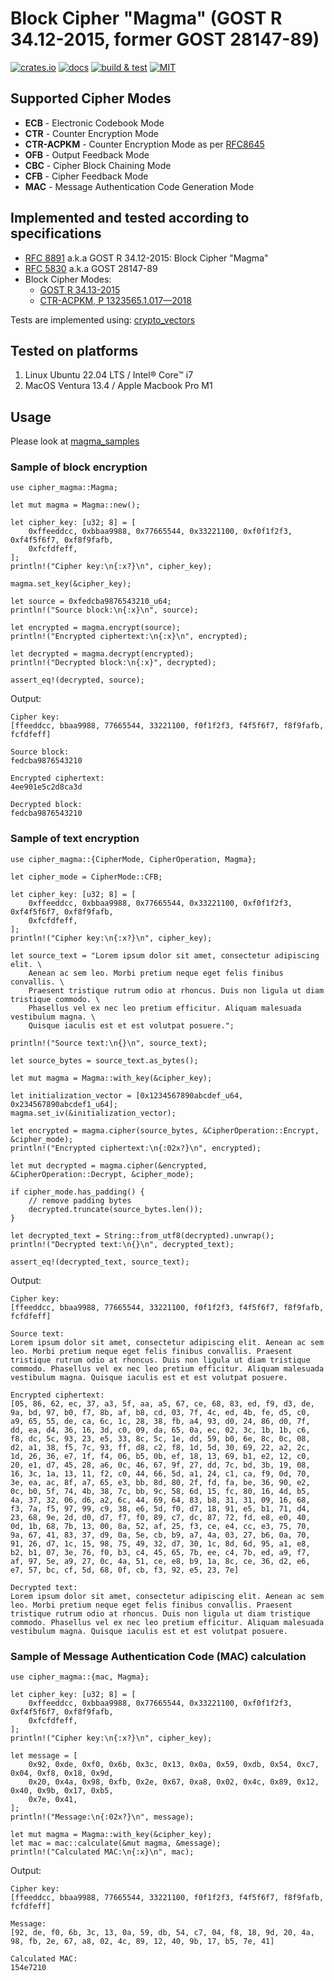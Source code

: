 # Block Cipher "Magma" (GOST R 34.12-2015, former GOST 28147-89)

[![crates.io](https://img.shields.io/crates/v/cipher_magma)](https://crates.io/crates/cipher_magma)
[![docs](https://img.shields.io/docsrs/cipher_magma)](https://docs.rs/cipher_magma)
[![build & test](https://github.com/sheroz/magma/actions/workflows/ci.yml/badge.svg)](https://github.com/sheroz/magma/actions/workflows/ci.yml)
[![MIT](https://img.shields.io/github/license/sheroz/cipher_magma)](https://github.com/sheroz/magma/tree/main/cipher_magma/LICENSE.txt)

## Supported Cipher Modes

* **ECB** - Electronic Codebook Mode
* **CTR** - Counter Encryption Mode
* **CTR-ACPKM** - Counter Encryption Mode as per [RFC8645](https://www.rfc-editor.org/rfc/rfc8645.html)
* **OFB** - Output Feedback Mode
* **CBC** - Cipher Block Chaining Mode
* **CFB** - Cipher Feedback Mode
* **MAC** - Message Authentication Code Generation Mode

## Implemented and tested according to specifications

* [RFC 8891](https://datatracker.ietf.org/doc/html/rfc8891.html) a.k.a GOST R 34.12-2015: Block Cipher "Magma"
* [RFC 5830](https://datatracker.ietf.org/doc/html/rfc5830) a.k.a GOST 28147-89
* Block Cipher Modes:
  * [GOST R 34.13-2015](https://www.tc26.ru/standard/gost/GOST_R_3413-2015.pdf)
  * [CTR-ACPKM, Р 1323565.1.017—2018](https://standartgost.ru/g/%D0%A0_1323565.1.017-2018)

Tests are implemented using: [crypto_vectors](https://crates.io/crates/crypto_vectors)

## Tested on platforms

1. Linux Ubuntu 22.04 LTS / Intel® Core™ i7
2. MacOS Ventura 13.4 / Apple Macbook Pro M1

## Usage

Please look at [magma_samples](https://github.com/sheroz/magma/tree/main/magma_samples/src/main.rs)

### Sample of block encryption

    use cipher_magma::Magma;

    let mut magma = Magma::new();

    let cipher_key: [u32; 8] = [
        0xffeeddcc, 0xbbaa9988, 0x77665544, 0x33221100, 0xf0f1f2f3, 0xf4f5f6f7, 0xf8f9fafb,
        0xfcfdfeff,
    ];
    println!("Cipher key:\n{:x?}\n", cipher_key);

    magma.set_key(&cipher_key);

    let source = 0xfedcba9876543210_u64;
    println!("Source block:\n{:x}\n", source);

    let encrypted = magma.encrypt(source);
    println!("Encrypted ciphertext:\n{:x}\n", encrypted);

    let decrypted = magma.decrypt(encrypted);
    println!("Decrypted block:\n{:x}", decrypted);

    assert_eq!(decrypted, source);

Output:

    Cipher key:
    [ffeeddcc, bbaa9988, 77665544, 33221100, f0f1f2f3, f4f5f6f7, f8f9fafb, fcfdfeff]

    Source block:
    fedcba9876543210

    Encrypted ciphertext:
    4ee901e5c2d8ca3d

    Decrypted block:
    fedcba9876543210

### Sample of text encryption

    use cipher_magma::{CipherMode, CipherOperation, Magma};

    let cipher_mode = CipherMode::CFB;

    let cipher_key: [u32; 8] = [
        0xffeeddcc, 0xbbaa9988, 0x77665544, 0x33221100, 0xf0f1f2f3, 0xf4f5f6f7, 0xf8f9fafb,
        0xfcfdfeff,
    ];
    println!("Cipher key:\n{:x?}\n", cipher_key);

    let source_text = "Lorem ipsum dolor sit amet, consectetur adipiscing elit. \
        Aenean ac sem leo. Morbi pretium neque eget felis finibus convallis. \
        Praesent tristique rutrum odio at rhoncus. Duis non ligula ut diam tristique commodo. \
        Phasellus vel ex nec leo pretium efficitur. Aliquam malesuada vestibulum magna. \
        Quisque iaculis est et est volutpat posuere.";

    println!("Source text:\n{}\n", source_text);

    let source_bytes = source_text.as_bytes();

    let mut magma = Magma::with_key(&cipher_key);

    let initialization_vector = [0x1234567890abcdef_u64, 0x234567890abcdef1_u64];
    magma.set_iv(&initialization_vector);

    let encrypted = magma.cipher(source_bytes, &CipherOperation::Encrypt, &cipher_mode);
    println!("Encrypted ciphertext:\n{:02x?}\n", encrypted);

    let mut decrypted = magma.cipher(&encrypted, &CipherOperation::Decrypt, &cipher_mode);

    if cipher_mode.has_padding() {
        // remove padding bytes
        decrypted.truncate(source_bytes.len());
    }

    let decrypted_text = String::from_utf8(decrypted).unwrap();
    println!("Decrypted text:\n{}\n", decrypted_text);

    assert_eq!(decrypted_text, source_text);

Output:

    Cipher key:
    [ffeeddcc, bbaa9988, 77665544, 33221100, f0f1f2f3, f4f5f6f7, f8f9fafb, fcfdfeff]

    Source text:
    Lorem ipsum dolor sit amet, consectetur adipiscing elit. Aenean ac sem leo. Morbi pretium neque eget felis finibus convallis. Praesent tristique rutrum odio at rhoncus. Duis non ligula ut diam tristique commodo. Phasellus vel ex nec leo pretium efficitur. Aliquam malesuada vestibulum magna. Quisque iaculis est et est volutpat posuere.

    Encrypted ciphertext:
    [05, 86, 62, ec, 37, a3, 5f, aa, a5, 67, ce, 68, 83, ed, f9, d3, de, 9a, bd, 97, b0, f7, 8b, af, b8, cd, 03, 7f, 4c, ed, 4b, fe, d5, c0, a9, 65, 55, de, ca, 6c, 1c, 28, 38, fb, a4, 93, d0, 24, 86, d0, 7f, dd, ea, d4, 36, 16, 3d, c0, 09, da, 65, 0a, ec, 02, 3c, 1b, 1b, c6, f8, dc, 5c, 93, 23, e5, 33, 8c, 5c, 1e, dd, 59, b0, 6e, 8c, 0c, 08, d2, a1, 38, f5, 7c, 93, ff, d8, c2, f8, 1d, 5d, 30, 69, 22, a2, 2c, 1d, 26, 36, e7, 1f, f4, 06, b5, 0b, ef, 18, 13, 69, b1, e2, 12, c0, 20, e1, d7, 45, 28, a6, 0c, 46, 67, 9f, 27, dd, 7c, bd, 3b, 19, 08, 16, 3c, 1a, 13, 11, f2, c0, 44, 66, 5d, a1, 24, c1, ca, f9, 0d, 70, 3e, ea, ac, 8f, a7, 65, e3, bb, 8d, 80, 2f, fd, fa, be, 36, 90, e2, 0c, b0, 5f, 74, 4b, 38, 7c, bb, 9c, 58, 6d, 15, fc, 80, 16, 4d, b5, 4a, 37, 32, 06, d6, a2, 6c, 44, 69, 64, 83, b8, 31, 31, 09, 16, 68, f3, 7a, f5, 97, 99, c9, 38, e6, 5d, f0, d7, 18, 91, e5, b1, 71, d4, 23, 68, 9e, 2d, d0, d7, f7, f0, 89, c7, dc, 87, 72, fd, e8, e0, 40, 0d, 1b, 68, 7b, 13, 00, 8a, 52, af, 25, f3, ce, e4, cc, e3, 75, 70, 9a, 67, 41, 83, 37, d9, 0a, 5e, cb, b9, a7, 4a, 03, 27, b6, 0a, 70, 91, 26, d7, 1c, 15, 98, 75, 49, 32, d7, 30, 1c, 8d, 6d, 95, a1, e8, b2, b1, 07, 3e, 76, f0, b3, c4, 45, 65, 7b, ee, c4, 7b, ed, a9, f7, af, 97, 5e, a9, 27, 0c, 4a, 51, ce, e8, b9, 1a, 8c, ce, 36, d2, e6, e7, 57, bc, cf, 5d, 68, 0f, cb, f3, 92, e5, 23, 7e]

    Decrypted text:
    Lorem ipsum dolor sit amet, consectetur adipiscing elit. Aenean ac sem leo. Morbi pretium neque eget felis finibus convallis. Praesent tristique rutrum odio at rhoncus. Duis non ligula ut diam tristique commodo. Phasellus vel ex nec leo pretium efficitur. Aliquam malesuada vestibulum magna. Quisque iaculis est et est volutpat posuere.

### Sample of Message Authentication Code (MAC) calculation

    use cipher_magma::{mac, Magma};

    let cipher_key: [u32; 8] = [
        0xffeeddcc, 0xbbaa9988, 0x77665544, 0x33221100, 0xf0f1f2f3, 0xf4f5f6f7, 0xf8f9fafb,
        0xfcfdfeff,
    ];
    println!("Cipher key:\n{:x?}\n", cipher_key);

    let message = [
        0x92, 0xde, 0xf0, 0x6b, 0x3c, 0x13, 0x0a, 0x59, 0xdb, 0x54, 0xc7, 0x04, 0xf8, 0x18, 0x9d,
        0x20, 0x4a, 0x98, 0xfb, 0x2e, 0x67, 0xa8, 0x02, 0x4c, 0x89, 0x12, 0x40, 0x9b, 0x17, 0xb5,
        0x7e, 0x41,
    ];
    println!("Message:\n{:02x?}\n", message);

    let mut magma = Magma::with_key(&cipher_key);
    let mac = mac::calculate(&mut magma, &message);
    println!("Calculated MAC:\n{:x}\n", mac);

Output:

    Cipher key:
    [ffeeddcc, bbaa9988, 77665544, 33221100, f0f1f2f3, f4f5f6f7, f8f9fafb, fcfdfeff]

    Message:
    [92, de, f0, 6b, 3c, 13, 0a, 59, db, 54, c7, 04, f8, 18, 9d, 20, 4a, 98, fb, 2e, 67, a8, 02, 4c, 89, 12, 40, 9b, 17, b5, 7e, 41]

    Calculated MAC:
    154e7210
